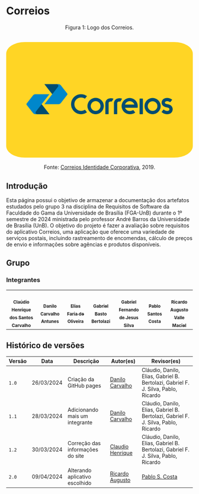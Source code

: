 # Correios

<div style="text-align: center">
<p> Figura 1: Logo dos Correios. </p>
</div>
<center><br><img style="border: 1px solid FFD400; border-radius: 10%" src="assets/correios-logo.png" FFD400 = 40%></center>
<div style="text-align: center">
<p> Fonte: <a href="https://www.correios.com.br/acesso-a-informacao/institucional/identidade-corporativa">Correios Identidade Corporativa</a>, 2019. </p>
</div>

## Introdução

Esta página possui o objetivo de armazenar a documentação dos artefatos estudados pelo grupo 3 na disciplina de Requisitos de Software da Faculdade do Gama da Universidade de Brasília (FGA-UnB) durante o 1º semestre de 2024 ministrada pelo professor André Barros da Universidade de Brasília (UnB). O objetivo do projeto é fazer a avaliação sobre requisitos do aplicativo Correios, uma aplicação que oferece uma variedade de serviços postais, incluindo rastreamento de encomendas, cálculo de preços de envio e informações sobre agências e produtos disponíveis.

## Grupo
### Integrantes

<table>
  <tr>
    <td align="center"><a href="https://github.com/claudiohsc"><img style="border-radius: 60%;" src="https://github.com/claudiohsc.png" width="200px;" alt=""/><br /><sub><b>Claúdio Henrique dos Santos Carvalho</b></sub></a><br />
    <td align="center"><a href="https://github.com/Danilo-Carvalho-Antunes"><img style="border-radius: 60%;" src="https://github.com/Danilo-Carvalho-Antunes.png" width="200px;" alt=""/><br /><sub><b>Danilo Carvalho Antunes</b></sub></a><br />
    <td align="center"><a href="https://github.com/EliasOliver21"><img style="border-radius: 60%;" src="https://github.com/EliasOliver21.png" width="200px;" alt=""/><br /><sub><b>Elias Faria de Oliveira</b></sub></a><br /><a href="Link git" title="Rocketseat"></a></td>
    <td align="center"><a href="https://github.com/Bertolazi"><img style="border-radius: 60%;" src="https://github.com/Bertolazi.png" width="200px;" alt=""/><br /><sub><b>Gabriel Basto Bertolazi</b></sub></a><br />
    <td align="center"><a href="https://github.com/MMcLovin"><img style="border-radius: 60%;" src="https://github.com/MMcLovin.png" width="200px;" alt=""/><br /><sub><b>Gabriel Fernando de Jesus Silva</b></sub></a><br /><a href="Link git" title="Rocketseat"></a></td>
    <td align="center"><a href="https://github.com/pabloheika"><img style="border-radius: 60%;" src="https://github.com/pabloheika.png" width="200px;" alt=""/><br /><sub><b>Pablo Santos Costa</b></sub></a><br />
    <td align="center"><a href="https://github.com/avmricardo"><img style="border-radius: 60%;" src="https://github.com/avmricardo.png" width="200px;" alt=""/><br /><sub><b>Ricardo Augusto Valle Maciel</b></sub></a><br />
  </tr>
</table>

## Histórico de versões

Versão |   Data  | Descrição | Autor(es) | Revisor(es)
------ | ---- | ------ | ---------- | ----------
`1.0` | 26/03/2024 | Criação da GitHub pages | [Danilo Carvalho](https://github.com/Danilo-Carvalho-Antunes) | Cláudio, Danilo, Elias, Gabriel B. Bertolazi, Gabriel F. J. Silva, Pablo, Ricardo
`1.1` | 28/03/2024 | Adicionando mais um integrante | [Danilo Carvalho](https://github.com/Danilo-Carvalho-Antunes) | Cláudio, Danilo, Elias, Gabriel B. Bertolazi, Gabriel F. J. Silva, Pablo, Ricardo
`1.2` | 30/03/2024 | Correção das informações do site | [Claudio Henrique](https://github.com/claudiohsc) | Cláudio, Danilo, Elias, Gabriel B. Bertolazi, Gabriel F. J. Silva, Pablo, Ricardo
`2.0` | 09/04/2024 | Alterando aplicativo escolhido | [Ricardo Augusto](https://www.github.com/avmricardo) | [Pablo S. Costa](https://www.github.com/pabloheika)


